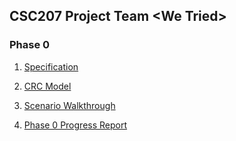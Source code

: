 ## CSC207 Project Team \<We Tried>

### Phase 0

1. [Specification](https://github.com/CSC207-UofT/course-project-we-tried/blob/d2ab6b41e0b27541285ad83546ccf2b856be20cc/Specification.md)

2. [CRC Model](https://github.com/CSC207-UofT/course-project-we-tried/blob/00fbe26cba3b525eb2890afcb5db31d9dd621db1/CRC/CRC.pdf)

3. [Scenario Walkthrough](https://github.com/CSC207-UofT/course-project-we-tried/blob/00fbe26cba3b525eb2890afcb5db31d9dd621db1/Scenario%20Walk-through.md)

4. [Phase 0 Progress Report](https://github.com/CSC207-UofT/course-project-we-tried/blob/b7d85389098eea77ee029375f33e041932503a03/Phase%200%20Report.md)
